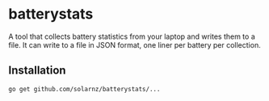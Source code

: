 batterystats
============

A tool that collects battery statistics from your laptop and writes them to a file.
It can write to a file in JSON format, one liner per battery per collection.

Installation
------------

    go get github.com/solarnz/batterystats/...
